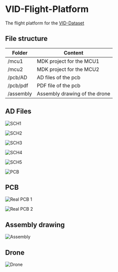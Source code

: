 # VID-Flight-Platform
The flight platform for the [VID-Dataset](https://github.com/ZJU-FAST-Lab/VID-Dataset)

## File structure 

| Folder    | Content                       |
| --------- | ----------------------------- |
| /mcu1     | MDK project for the MCU1      |
| /mcu2     | MDK project for the MCU2      |
| /pcb/AD   | AD files of the pcb           |
| /pcb/pdf  | PDF file of the pcb           |
| /assembly | Assembly drawing of the drone |



## AD Files

![SCH1](https://github.com/ZJU-FAST-Lab/VID-Flight-Platform/blob/main/img/sch1.png)

![SCH2](https://github.com/ZJU-FAST-Lab/VID-Flight-Platform/blob/main/img/sch2.png)

![SCH3](https://github.com/ZJU-FAST-Lab/VID-Flight-Platform/blob/main/img/sch3.png)

![SCH4](https://github.com/ZJU-FAST-Lab/VID-Flight-Platform/blob/main/img/sch4.png)

![SCH5](https://github.com/ZJU-FAST-Lab/VID-Flight-Platform/blob/main/img/sch5.png)

![PCB](https://github.com/ZJU-FAST-Lab/VID-Flight-Platform/blob/main/img/pcb.png)

## PCB

![Real PCB 1](https://github.com/ZJU-FAST-Lab/VID-Flight-Platform/blob/main/img/pcb.png)

![Real PCB 2](https://github.com/ZJU-FAST-Lab/VID-Flight-Platform/blob/main/img/pcb.png)



## Assembly drawing 

![Assembly](https://github.com/ZJU-FAST-Lab/VID-Flight-Platform/blob/main/img/drone.png)

## Drone 

![Drone](https://github.com/ZJU-FAST-Lab/VID-Flight-Platform/blob/main/img/drone.png)



